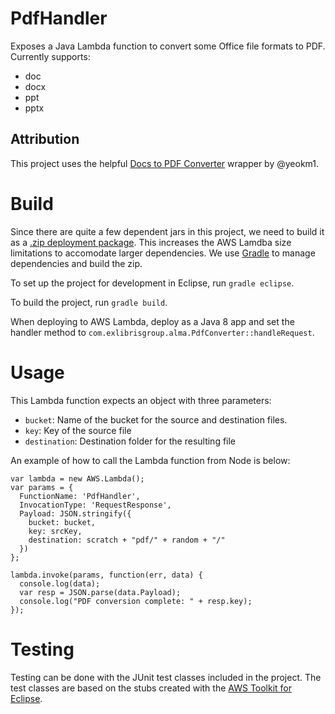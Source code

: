 # PdfHandler

Exposes a Java Lambda function to convert some Office file formats to PDF. Currently supports:
* doc
* docx
* ppt
* pptx

## Attribution
This project uses the helpful [Docs to PDF Converter](https://github.com/yeokm1/docs-to-pdf-converter) wrapper by @yeokm1. 

# Build
Since there are quite a few dependent jars in this project, we need to build it as a [.zip deployment package](http://docs.aws.amazon.com/lambda/latest/dg/create-deployment-pkg-zip-java.html). This increases the AWS Lamdba size limitations to accomodate larger dependencies. We use [Gradle](http://gradle.org) to manage dependencies and build the zip.

To set up the project for development in Eclipse, run `gradle eclipse`.

To build the project, run `gradle build`.

When deploying to AWS Lambda, deploy as a Java 8 app and set the handler method to `com.exlibrisgroup.alma.PdfConverter::handleRequest`.

# Usage
This Lambda function expects an object with three parameters:
* `bucket`: Name of the bucket for the source and destination files.
* `key`: Key of the source file
* `destination`: Destination folder for the resulting file

An example of how to call the Lambda function from Node is below:

    var lambda = new AWS.Lambda();
    var params = {
      FunctionName: 'PdfHandler', 
      InvocationType: 'RequestResponse',
      Payload: JSON.stringify({ 
        bucket: bucket, 
        key: srcKey,
        destination: scratch + "pdf/" + random + "/"
      })
    };

    lambda.invoke(params, function(err, data) {
      console.log(data);
      var resp = JSON.parse(data.Payload);
      console.log("PDF conversion complete: " + resp.key);
    });

# Testing
Testing can be done with the JUnit test classes included in the project. The test classes are based on the stubs created with the [AWS Toolkit for Eclipse](http://docs.aws.amazon.com/AWSToolkitEclipse/latest/ug/lambda.html).
